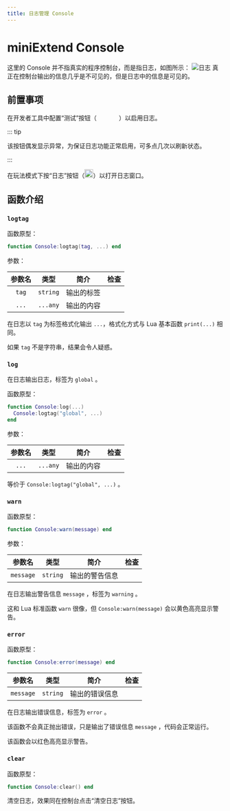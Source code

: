 ```yaml
---
title: 日志管理 Console
---
```




# miniExtend Console

这里的 Console 并不指真实的程序控制台，而是指日志，如图所示：
![日志](/static/console.png)
真正在控制台输出的信息几乎是不可见的，但是日志中的信息是可见的。

## 前置事项

在开发者工具中配置“测试”按钮（<img style='width: 52px; height: 17px;' src='/static/test-button.png' />）以启用日志。

::: tip

该按钮偶发显示异常，为保证日志功能正常启用，可多点几次以刷新状态。

:::

在玩法模式下按“日志”按钮（<img style='width: 20px; height: 20px;' src='/static/console-button.png' />）以打开日志窗口。

## 函数介绍

### `logtag`

函数原型：

```lua
function Console:logtag(tag, ...) end
```

参数：

|参数名|类型|简介|检查|
|:---:|:---:|:---:|:---:|
|`tag`|`string`|输出的标签||
|`...`|`...any`|输出的内容||

在日志以 `tag` 为标签格式化输出 `...`，格式化方式与 Lua 基本函数 `print(...)` 相同。

如果 `tag` 不是字符串，结果会令人疑惑。

### `log`

在日志输出日志，标签为 `global` 。

函数原型：

```lua
function Console:log(...)
  Console:logtag("global", ...)
end
```

参数：

|参数名|类型|简介|检查|
|:---:|:---:|:---:|:---:|
|`...`|`...any`|输出的内容||

等价于 `Console:logtag("global", ...)` 。

### `warn`

函数原型：

```lua
function Console:warn(message) end
```

参数：

|参数名|类型|简介|检查|
|:---:|:---:|:---:|:---:|
|`message`|`string`|输出的警告信息||

在日志输出警告信息 `message` ，标签为 `warning` 。

这和<span title="这个 warn 函数指全局函数 warn，参见 difference.html"> Lua 标准函数 `warn` </span>很像，但 `Console:warn(message)` 会以黄色高亮显示警告。

### `error`

函数原型：

```lua
function Console:error(message) end
```

|参数名|类型|简介|检查|
|:---:|:---:|:---:|:---:|
|`message`|`string`|输出的错误信息||

在日志输出错误信息，标签为 `error` 。

该函数不会真正抛出错误，只是输出了错误信息 `message` ，代码会正常运行。

该函数会以红色高亮显示警告。

### `clear`

函数原型：

```lua
function Console:clear() end
```

清空日志，效果同在控制台点击“清空日志”按钮。